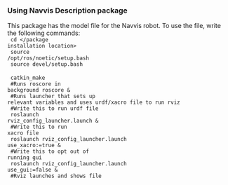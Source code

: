 ### Using Navvis Description package

This package has the model file for the Navvis robot. To use the file, write the following commands:
<br>
<code>
cd </package installation location> 
</code> <br>
<code>
source /opt/ros/noetic/setup.bash
</code> <br>
<code>
source devel/setup.bash
</code> <br>
<code>
catkin_make
</code> <br>
<code>
#Runs roscore in background
roscore &
</code> <br>
<code>
#Runs launcher that sets up relevant variables and uses urdf/xacro file to run rviz
</code> <br>
<code>
#Write this to run urdf file
</code> <br>
<code>
roslaunch rviz_config_launcher.launch &
</code> <br>
<code>
#Write this to run xacro file
</code> <br>
<code>
roslaunch rviz_config_launcher.launch use_xacro:=true &
</code> <br>
<code>
#Write this to opt out of running gui
</code> <br>
<code>
roslaunch rviz_config_launcher.launch use_gui:=false &
</code> <br>
<code>
#Rviz launches and shows file
</code>